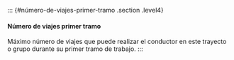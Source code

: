 ::: {#número-de-viajes-primer-tramo .section .level4}
#### Número de viajes primer tramo

Máximo número de viajes que puede realizar el conductor en este trayecto
o grupo durante su primer tramo de trabajo.
:::
